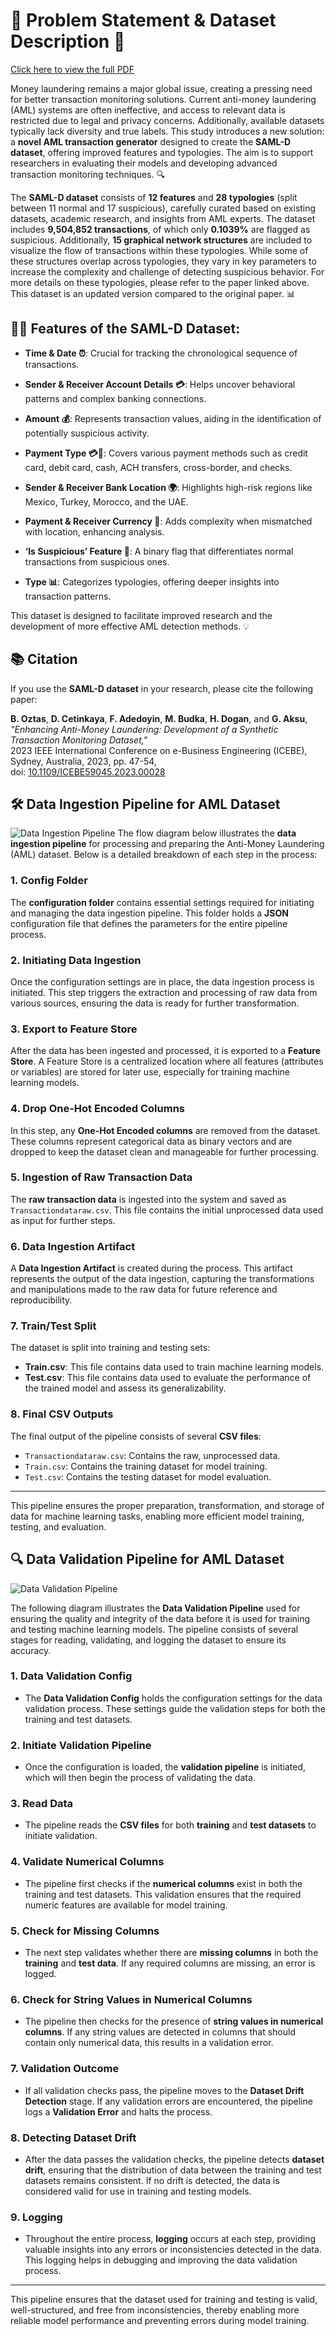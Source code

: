 # 🚨 Problem Statement & Dataset Description 🚨

[Click here to view the full PDF](Assets/Mlops_struc.pdf)

Money laundering remains a major global issue, creating a pressing need for better transaction monitoring solutions. Current anti-money laundering (AML) systems are often ineffective, and access to relevant data is restricted due to legal and privacy concerns. Additionally, available datasets typically lack diversity and true labels. This study introduces a new solution: a **novel AML transaction generator** designed to create the **SAML-D dataset**, offering improved features and typologies. The aim is to support researchers in evaluating their models and developing advanced transaction monitoring techniques. 🔍

The **SAML-D dataset** consists of **12 features** and **28 typologies** (split between 11 normal and 17 suspicious), carefully curated based on existing datasets, academic research, and insights from AML experts. The dataset includes **9,504,852 transactions**, of which only **0.1039%** are flagged as suspicious. Additionally, **15 graphical network structures** are included to visualize the flow of transactions within these typologies. While some of these structures overlap across typologies, they vary in key parameters to increase the complexity and challenge of detecting suspicious behavior. For more details on these typologies, please refer to the paper linked above. This dataset is an updated version compared to the original paper. 📊

## 🧑‍💼 **Features of the SAML-D Dataset**:

- **Time & Date ⏰**: Crucial for tracking the chronological sequence of transactions.
  
- **Sender & Receiver Account Details 💳**: Helps uncover behavioral patterns and complex banking connections.

- **Amount 💰**: Represents transaction values, aiding in the identification of potentially suspicious activity.

- **Payment Type 💳📝**: Covers various payment methods such as credit card, debit card, cash, ACH transfers, cross-border, and checks.

- **Sender & Receiver Bank Location 🌍**: Highlights high-risk regions like Mexico, Turkey, Morocco, and the UAE.

- **Payment & Receiver Currency 💱**: Adds complexity when mismatched with location, enhancing analysis.

- **‘Is Suspicious’ Feature 🚨**: A binary flag that differentiates normal transactions from suspicious ones.

- **Type 📊**: Categorizes typologies, offering deeper insights into transaction patterns.

This dataset is designed to facilitate improved research and the development of more effective AML detection methods. 💡


## 📚 Citation

If you use the **SAML-D dataset** in your research, please cite the following paper:

**B. Oztas**, **D. Cetinkaya**, **F. Adedoyin**, **M. Budka**, **H. Dogan**, and **G. Aksu**,  
*"Enhancing Anti-Money Laundering: Development of a Synthetic Transaction Monitoring Dataset,"*  
2023 IEEE International Conference on e-Business Engineering (ICEBE), Sydney, Australia, 2023, pp. 47-54,  
doi: [10.1109/ICEBE59045.2023.00028](https://ieeexplore.ieee.org/document/10356193)


## 🛠 Data Ingestion Pipeline for AML Dataset

![Data Ingestion Pipeline](Assets/DataIngestion.jpg)
The flow diagram below illustrates the **data ingestion pipeline** for processing and preparing the Anti-Money Laundering (AML) dataset. Below is a detailed breakdown of each step in the process:

### 1. **Config Folder**
The **configuration folder** contains essential settings required for initiating and managing the data ingestion pipeline. This folder holds a **JSON** configuration file that defines the parameters for the entire pipeline process.

### 2. **Initiating Data Ingestion**
Once the configuration settings are in place, the data ingestion process is initiated. This step triggers the extraction and processing of raw data from various sources, ensuring the data is ready for further transformation.

### 3. **Export to Feature Store**
After the data has been ingested and processed, it is exported to a **Feature Store**. A Feature Store is a centralized location where all features (attributes or variables) are stored for later use, especially for training machine learning models.

### 4. **Drop One-Hot Encoded Columns**
In this step, any **One-Hot Encoded columns** are removed from the dataset. These columns represent categorical data as binary vectors and are dropped to keep the dataset clean and manageable for further processing.

### 5. **Ingestion of Raw Transaction Data**
The **raw transaction data** is ingested into the system and saved as `Transactiondataraw.csv`. This file contains the initial unprocessed data used as input for further steps.

### 6. **Data Ingestion Artifact**
A **Data Ingestion Artifact** is created during the process. This artifact represents the output of the data ingestion, capturing the transformations and manipulations made to the raw data for future reference and reproducibility.

### 7. **Train/Test Split**
The dataset is split into training and testing sets:
  - **Train.csv**: This file contains data used to train machine learning models.
  - **Test.csv**: This file contains data used to evaluate the performance of the trained model and assess its generalizability.

### 8. **Final CSV Outputs**
The final output of the pipeline consists of several **CSV files**:
  - `Transactiondataraw.csv`: Contains the raw, unprocessed data.
  - `Train.csv`: Contains the training dataset for model training.
  - `Test.csv`: Contains the testing dataset for model evaluation.

---

This pipeline ensures the proper preparation, transformation, and storage of data for machine learning tasks, enabling more efficient model training, testing, and evaluation.

## 🔍 Data Validation Pipeline for AML Dataset


![Data Validation Pipeline](Assets/DataValidation.jpg)

The following diagram illustrates the **Data Validation Pipeline** used for ensuring the quality and integrity of the data before it is used for training and testing machine learning models. The pipeline consists of several stages for reading, validating, and logging the dataset to ensure its accuracy.

### 1. **Data Validation Config**
   - The **Data Validation Config** holds the configuration settings for the data validation process. These settings guide the validation steps for both the training and test datasets.

### 2. **Initiate Validation Pipeline**
   - Once the configuration is loaded, the **validation pipeline** is initiated, which will then begin the process of validating the data.

### 3. **Read Data**
   - The pipeline reads the **CSV files** for both **training** and **test datasets** to initiate validation.

### 4. **Validate Numerical Columns**
   - The pipeline first checks if the **numerical columns** exist in both the training and test datasets. This validation ensures that the required numeric features are available for model training.

### 5. **Check for Missing Columns**
   - The next step validates whether there are **missing columns** in both the **training** and **test data**. If any required columns are missing, an error is logged.

### 6. **Check for String Values in Numerical Columns**
   - The pipeline then checks for the presence of **string values in numerical columns**. If any string values are detected in columns that should contain only numerical data, this results in a validation error.

### 7. **Validation Outcome**
   - If all validation checks pass, the pipeline moves to the **Dataset Drift Detection** stage. If any validation errors are encountered, the pipeline logs a **Validation Error** and halts the process.

### 8. **Detecting Dataset Drift**
   - After the data passes the validation checks, the pipeline detects **dataset drift**, ensuring that the distribution of data between the training and test datasets remains consistent. If no drift is detected, the data is considered valid for use in training and testing models.

### 9. **Logging**
   - Throughout the entire process, **logging** occurs at each step, providing valuable insights into any errors or inconsistencies detected in the data. This logging helps in debugging and improving the data validation process.

---

This pipeline ensures that the dataset used for training and testing is valid, well-structured, and free from inconsistencies, thereby enabling more reliable model performance and preventing errors during model training.




